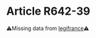 # Article R642-39

⚠️Missing data from [legifrance](https://www.legifrance.gouv.fr/codes/article_lc/LEGIARTI000006269732)⚠️
